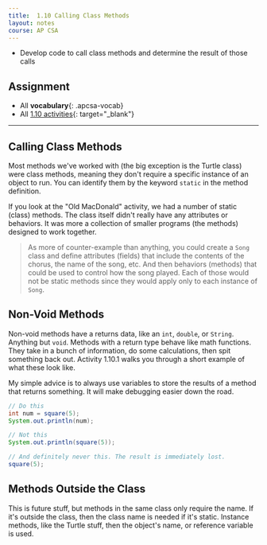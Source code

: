 ```yaml
---
title:  1.10 Calling Class Methods
layout: notes
course: AP CSA
---
```


- Develop code to call class methods and determine the result of those calls

## Assignment

- All **vocabulary**{: .apcsa-vocab}
- All [1.10 activities](https://runestone.academy/ns/books/published/manvillehighschool_csawesome2_2526/topic-1-10-calling-class-methods.html){: target="_blank"}

---

## Calling Class Methods

Most methods we've worked with (the big exception is the Turtle class) were class methods, meaning they don't require a specific instance of an object to run. You can identify them by the keyword `static` in the method definition.

If you look at the "Old MacDonald" activity, we had a number of static (class) methods. The class itself didn't really have any attributes or behaviors. It was more a collection of smaller programs (the methods) designed to work together.

> As more of counter-example than anything, you could create a `Song` class and define attributes (fields) that include the contents of the chorus, the name of the song, etc. And then behaviors (methods) that could be used to control how the song played. Each of those would not be static methods since they would apply only to each instance of `Song`.

## Non-Void Methods

Non-void methods have a returns data, like an `int`, `double`, or `String`. Anything but `void`. Methods with a return type behave like math functions. They take in a bunch of information, do some calculations, then spit something back out. Activity 1.10.1 walks you through a short example of what these look like.

My simple advice is to always use variables to store the results of a method that returns something. It will make debugging easier down the road.

```java
// Do this
int num = square(5);
System.out.println(num);

// Not this
System.out.println(square(5));

// And definitely never this. The result is immediately lost.
square(5);
```

## Methods Outside the Class

This is future stuff, but methods in the same class only require the name. If it's outside the class, then the class name is needed if it's static. Instance methods, like the Turtle stuff, then the object's name, or reference variable is used.

